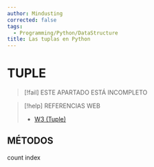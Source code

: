 ```yaml
---
author: Mindusting
corrected: false
tags:
  - Programming/Python/DataStructure
title: Las tuplas en Python
---
```


# TUPLE

> [!fail] ESTE APARTADO ESTÁ INCOMPLETO

> [!help] REFERENCIAS WEB
> - [W3 (Tuple)](https://www.w3schools.com/python/python_tuples.asp)

## MÉTODOS

count
index